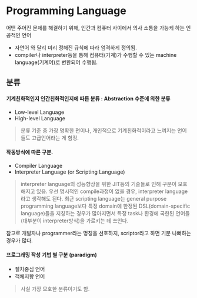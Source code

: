 # Programming Language

어떤 주어진 문제를 해결하기 위해, 인간과 컴퓨터 사이에서 의사 소통을 가능케 하는 인공적인 언어

* 자연어 와 달리 미리 정해진 규칙에 따라 엄격하게 정의됨.
* compiler나 interpreter등을 통해 컴퓨터(기계)가 수행할 수 있는 machine language(기계어)로 변환되어 수행됨.

## 분류

#### 기계친화적인지 인간친화적인지에 따른 분류 : Abstraction 수준에 의한 분류

* Low-level Language
* High-level Language

> 분류 기준 중 가장 명확한 편이나, 개인적으로 기계친화적이라고 느껴지는 언어들도 고급언어라는 게 함정.

#### 작동방식에 따른 구분.

* Compiler Language 
* Interpreter Language (or Scripting Language)

> interpreter language의 성능향상을 위한 JIT등의 기술들로 인해 구분이 모호해지고 있음. 우선 명시적인 compile과정이 없을 경우, interpreter language라고 생각해도 된다. 
> 최근 scripting language는 general purpose programming language보다 특정 domain에 한정된 DSL(domain-specific language)들을 지칭하는 경우가 많아지면서 특정 task나 환경에 국한된 언어들(대부분이 interpreter방식)을 가르키는 데 쓰인다.

참고로 개발자나 programmer라는 명칭을 선호하지, scriptor라고 하면 기분 나뻐하는 경우가 많다.


#### 프로그래밍 작성 기법 별 구분 (paradigm)

* 절차중심 언어
* 객체지향 언어

> 사실 가장 모호한 분류이기도 함.